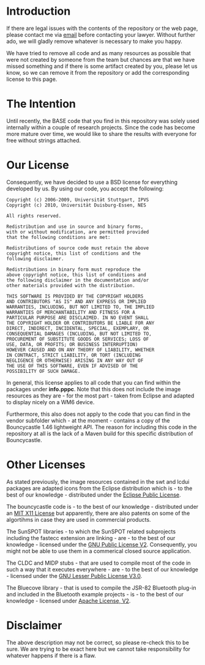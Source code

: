 # Introduction #

If there are legal issues with the contents of the repository or the web page, please contact me via <a href='mailto:marcus.handte@googlemail.com'>email</a> before contacting your lawyer. Without further ado, we will gladly remove whatever is necessary to make you happy.

We have tried to remove all code and as many resources as possible that were not created by someone from the team but chances are that we have missed something and if there is some artifact created by you, please let us know, so we can remove it from the repository or add the corresponding license to this page.

# The Intention #

Until recently, the BASE code that you find in this repository was solely used internally within a couple of research projects. Since the code has become more mature over time, we would like to share the results with everyone for free without strings attached.

# Our License #

Consequently, we have decided to use a BSD license for everything developed by us. By using our code, you accept the following:

```
Copyright (c) 2006-2009, Universität Stuttgart, IPVS
Copyright (c) 2010, Universität Duisburg-Essen, NES

All rights reserved.

Redistribution and use in source and binary forms, 
with or without modification, are permitted provided 
that the following conditions are met:

Redistributions of source code must retain the above 
copyright notice, this list of conditions and the 
following disclaimer.

Redistributions in binary form must reproduce the 
above copyright notice, this list of conditions and 
the following disclaimer in the documentation and/or 
other materials provided with the distribution.

THIS SOFTWARE IS PROVIDED BY THE COPYRIGHT HOLDERS 
AND CONTRIBUTORS "AS IS" AND ANY EXPRESS OR IMPLIED 
WARRANTIES, INCLUDING, BUT NOT LIMITED TO, THE IMPLIED 
WARRANTIES OF MERCHANTABILITY AND FITNESS FOR A 
PARTICULAR PURPOSE ARE DISCLAIMED. IN NO EVENT SHALL 
THE COPYRIGHT HOLDER OR CONTRIBUTORS BE LIABLE FOR ANY 
DIRECT, INDIRECT, INCIDENTAL, SPECIAL, EXEMPLARY, OR 
CONSEQUENTIAL DAMAGES (INCLUDING, BUT NOT LIMITED TO, 
PROCUREMENT OF SUBSTITUTE GOODS OR SERVICES; LOSS OF 
USE, DATA, OR PROFITS; OR BUSINESS INTERRUPTION) 
HOWEVER CAUSED AND ON ANY THEORY OF LIABILITY, WHETHER 
IN CONTRACT, STRICT LIABILITY, OR TORT (INCLUDING 
NEGLIGENCE OR OTHERWISE) ARISING IN ANY WAY OUT OF 
THE USE OF THIS SOFTWARE, EVEN IF ADVISED OF THE 
POSSIBILITY OF SUCH DAMAGE.
```

In general, this license applies to all code that you can find within the packages under **info.pppc**. Note that this does not include the image resources as they are - for the most part - taken from Eclipse and adapted to display nicely on a WM6 device.

Furthermore, this also does not apply to the code that you can find in the vendor subfolder which - at the moment - contains a copy of the Bouncycastle 1.46 lightweight API. The reason for including this code in the repository at all is the lack of a Maven build for this specific distribution of Bouncycastle.

# Other Licenses #

As stated previously, the image resources contained in the swt and lcdui packages are adapted icons from the Eclipse distribution which is - to the best of our knowledge - distributed under the [Eclipse Public License](http://www.eclipse.org/legal/epl-v10.html).

The bouncycastle code is - to the best of our knowledge - distributed under an [MIT X11 License](http://www.bouncycastle.org/licence.html) but apparently, there are also patents on some of the algortihms in case they are used in commercial products.

The SunSPOT libraries - to which the SunSPOT related subprojects including the fastecc extension are linking - are - to the best of our knowledge - licensed under the [GNU Public License V2](http://java.net/projects/spots-network-library/). Consequently, you might not be able to use them in a commerical closed source application.

The CLDC and MIDP stubs - that are used to compile most of the code in such a way that it executes everywhere - are - to the best of our knowledge - licensed under the [GNU Lesser Public License V3.0](http://mcpat.github.com/java-microedition-libraries/).

The Bluecove library - that is used to compile the JSR-82 Bluetooth plug-in and included in the Bluetooth example projects - is - to the best of our knowledge - licensed under [Apache License, V2](http://bluecove.org/).

# Disclaimer #

The above description may not be correct, so please re-check this to be sure. We are trying to be exact here but we cannot take responsibility for whatever happens if there is a flaw.